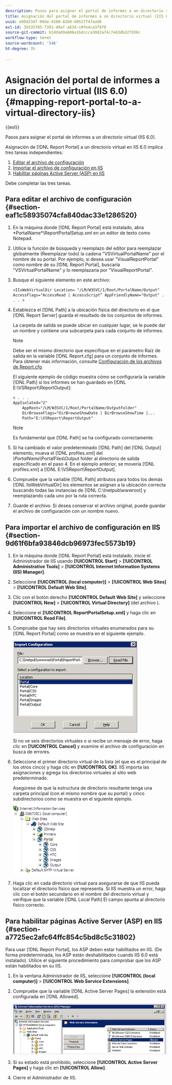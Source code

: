 ```yaml
---
description: Pasos para asignar el portal de informes a un directorio virtual (IIS 6.0).
title: Asignación del portal de informes a un directorio virtual (IIS 6.0)
uuid: e09d23d7-09de-4180-8260-60527f47aa98
exl-id: 39335705-7391-49af-a63d-c0fe4ca3f8f0
source-git-commit: b1dda69a606a16dccca30d2a74c7e63dbd27936c
workflow-type: tm+mt
source-wordcount: '546'
ht-degree: 3%

---
```


# Asignación del portal de informes a un directorio virtual (IIS 6.0){#mapping-report-portal-to-a-virtual-directory-iis}

{{eol}}

Pasos para asignar el portal de informes a un directorio virtual (IIS 6.0).

Asignación de [!DNL Report Portal] a un directorio virtual en IIS 6.0 implica tres tareas independientes:

1. [Editar el archivo de configuración](../../../../home/c-rpt-oview/c-install-rpt-port/c-virtual-dir/c-map-rpt-port-vdir-6.md#section-eaf1c58935074cfa840dac33e1286520)
1. [Importar el archivo de configuración en IIS](../../../../home/c-rpt-oview/c-install-rpt-port/c-virtual-dir/c-map-rpt-port-vdir-6.md#section-9d61f6bfa93846dcb96973fec5573b19)
1. [Habilitar páginas Active Server (ASP) en IIS](../../../../home/c-rpt-oview/c-install-rpt-port/c-virtual-dir/c-map-rpt-port-vdir-6.md#section-a7725ec2afc64ffc854c5bd8c5c31802)

Debe completar las tres tareas.

## Para editar el archivo de configuración {#section-eaf1c58935074cfa840dac33e1286520}

1. En la máquina donde [!DNL Report Portal] está instalado, abra \*PortalName*\ReportPortalSetup.xml en un editor de texto como Notepad.

1. Utilice la función de búsqueda y reemplazo del editor para reemplazar globalmente (Reemplazar todo) la cadena &quot;VSVirtualPortalName&quot; por el nombre de su portal. Por ejemplo, si desea usar &quot;VisualReportPortal&quot; como nombre de su [!DNL Report Portal], buscaría &quot;VSVirtualPortalName&quot; y lo reemplazaría por &quot;VisualReportPortal&quot;.
1. Busque el siguiente elemento en este archivo:

   ```
   <IIsWebVirtualDir Location= "/LM/W3SVC/1/Root/PortalName/Output" AccessFlags="AccessRead | AccessScript” AppFriendlyName="Output" . . . >
   ```

1. Establezca el [!DNL Path] a la ubicación física del directorio en el que [!DNL Report Server] guarda el resultado de los conjuntos de informes.

   La carpeta de salida se puede ubicar en cualquier lugar, se le puede dar un nombre y contiene una subcarpeta para cada conjunto de informes.

   >[!NOTE]
   >
   >Debe ser el mismo directorio que especifique en el parámetro Raíz de salida en la variable [!DNL Report.cfg] para un conjunto de informes. Para obtener más información, consulte [Configuración de los archivos de Report.cfg](../../../../home/c-rpt-oview/c-admin-rpt/c-config-rpt-files.md#concept-cf4b95344fcb4c8c877db91e5f1d345d).

   El siguiente ejemplo de código muestra cómo se configuraría la variable [!DNL Path] si los informes se han guardado en [!DNL E:\VSReport\ReportOutput]:

   ```
   < . . . 
   AppIsolated="2" 
       AppRoot="/LM/W3SVC/1/Root/PortalName/OutputFolder" 
       DirBrowseFlags="DirBrowseShowDate | DirBrowseShowTime |...  
       Path="E:\VSReport\ReportOutput"
   ```

   >[!NOTE]
   >
   >Es fundamental que [!DNL Path] se ha configurado correctamente.

1. Si ha cambiado el valor predeterminado [!DNL Path] del [!DNL Output] elemento, mueva el [!DNL profiles.xml] del *\PortalName*\PortalFiles\Output folder al directorio de salida especificado en el paso 4. En el ejemplo anterior, se movería [!DNL profiles.xml] a [!DNL E:\VSReport\ReportOutput].

1. Compruebe que la variable [!DNL Path] atributos para todos los demás [!DNL IIsWebVirtualDir] los elementos se asignan a la ubicación correcta buscando todas las instancias de [!DNL C:\Inetpub\wwwroot] y reemplazando cada uno por la ruta correcta.

1. Guarde el archivo. Si desea conservar el archivo original, puede guardar el archivo de configuración con un nombre nuevo.

## Para importar el archivo de configuración en IIS {#section-9d61f6bfa93846dcb96973fec5573b19}

1. En la máquina donde [!DNL Report Portal] está instalado, inicie el Administrador de IIS usando **[!UICONTROL Start]** > **[!UICONTROL Administrative Tools]** > **[!UICONTROL Internet Information Systems (IIS) Manager]**.

1. Seleccione **[!UICONTROL (local computer)]** > **[!UICONTROL Web Sites]** > **[!UICONTROL Default Web Site]**.

1. Clic con el botón derecho **[!UICONTROL Default Web Site]** y seleccione **[!UICONTROL New]** > **[!UICONTROL Virtual Directory]** (del archivo ).

1. Seleccione el **[!UICONTROL ReportPortalSetup.xml]** y haga clic en **[!UICONTROL Read File]**.

1. Compruebe que hay seis directorios virtuales enumerados para su [!DNL Report Portal] como se muestra en el siguiente ejemplo.

   ![](assets/rptPort_dia_VirDirs.png)

   Si no ve seis directorios virtuales o si recibe un mensaje de error, haga clic en **[!UICONTROL Cancel]** y examine el archivo de configuración en busca de errores.

1. Seleccione el primer directorio virtual de la lista (el que es el principal de los otros cinco) y haga clic en **[!UICONTROL OK]**. IIS importa las asignaciones y agrega los directorios virtuales al sitio web predeterminado.

   Asegúrese de que la estructura de directorio resultante tenga una carpeta principal (con el mismo nombre que su portal) y cinco subdirectorios como se muestra en el siguiente ejemplo.

   ![](assets/rptPort_scrn_VirDirs_Installed.png)

1. Haga clic en cada directorio virtual para asegurarse de que IIS pueda localizar el directorio físico que representa. Si IIS muestra un error, haga clic con el botón secundario en el nombre del directorio virtual y verifique que la variable [!DNL Local Path] El campo apunta al directorio físico correcto.

## Para habilitar páginas Active Server (ASP) en IIS {#section-a7725ec2afc64ffc854c5bd8c5c31802}

Para usar [!DNL Report Portal], los ASP deben estar habilitados en IIS. (De forma predeterminada, los ASP están deshabilitados cuando IIS 6.0 está instalado). Utilice el siguiente procedimiento para comprobar que los ASP están habilitados en su IIS.

1. En la ventana Administrador de IIS, seleccione **[!UICONTROL (local computer)]** > **[!UICONTROL Web Service Extensions]**.
1. Compruebe que la variable [!DNL Active Server Pages] la extensión está configurada en [!DNL Allowed].

   ![](assets/report_aspenable.png)

1. Si su estado está prohibido, seleccione **[!UICONTROL Active Server Pages]** y haga clic en **[!UICONTROL Allow]**.
1. Cierre el Administrador de IIS.
